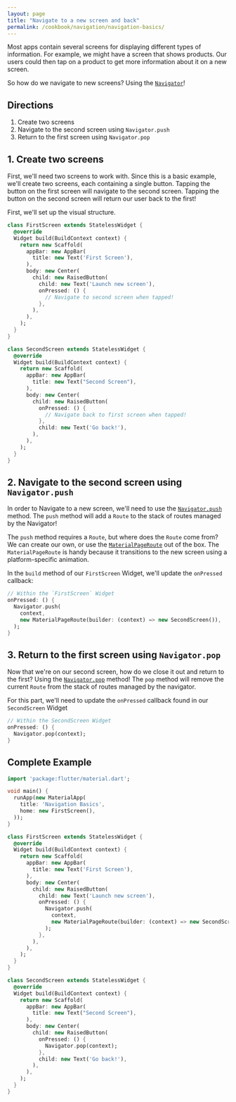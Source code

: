 ```yaml
---
layout: page
title: "Navigate to a new screen and back"
permalink: /cookbook/navigation/navigation-basics/
---
```


Most apps contain several screens for displaying different types of information. 
For example, we might have a screen that shows products. Our users could then
tap on a product to get more information about it on a new screen.

So how do we navigate to new screens? Using the [`Navigator`](https://docs.flutter.io/flutter/widgets/Navigator-class.html)!

## Directions

  1. Create two screens
  2. Navigate to the second screen using `Navigator.push`
  3. Return to the first screen using `Navigator.pop`

## 1. Create two screens

First, we'll need two screens to work with. Since this is a basic example, we'll
create two screens, each containing a single button. Tapping the button on the 
first screen will navigate to the second screen. Tapping the button on the 
second screen will return our user back to the first!

First, we'll set up the visual structure.

```dart
class FirstScreen extends StatelessWidget {
  @override
  Widget build(BuildContext context) {
    return new Scaffold(
      appBar: new AppBar(
        title: new Text('First Screen'),
      ),
      body: new Center(
        child: new RaisedButton(
          child: new Text('Launch new screen'),
          onPressed: () {
            // Navigate to second screen when tapped!
          },
        ),
      ),
    );
  }
}

class SecondScreen extends StatelessWidget {
  @override
  Widget build(BuildContext context) {
    return new Scaffold(
      appBar: new AppBar(
        title: new Text("Second Screen"),
      ),
      body: new Center(
        child: new RaisedButton(
          onPressed: () {
            // Navigate back to first screen when tapped!
          },
          child: new Text('Go back!'),
        ),
      ),
    );
  }
}
```

## 2. Navigate to the second screen using `Navigator.push`

In order to Navigate to a new screen, we'll need to use the 
[`Navigator.push`](https://docs.flutter.io/flutter/widgets/Navigator/push.html) 
method. The `push` method will add a `Route` to the stack of routes managed by
the Navigator!

The `push` method requires a `Route`, but where does the `Route` come from? 
We can create our own, or use the [`MaterialPageRoute`](https://docs.flutter.io/flutter/material/MaterialPageRoute-class.html)
out of the box. The `MaterialPageRoute` is handy because it transitions to the 
new screen using a platform-specific animation. 

In the `build` method of our `FirstScreen` Widget, we'll update the `onPressed` 
callback:

```dart
// Within the `FirstScreen` Widget
onPressed: () {
  Navigator.push(
    context,
    new MaterialPageRoute(builder: (context) => new SecondScreen()),
  );
}
``` 

## 3. Return to the first screen using `Navigator.pop`

Now that we're on our second screen, how do we close it out and return to the 
first? Using the [`Navigator.pop`](https://docs.flutter.io/flutter/widgets/Navigator/pop.html)
method! The `pop` method will remove the current `Route` from the stack of 
routes managed by the navigator.

For this part, we'll need to update the `onPressed` callback found in our 
`SecondScreen` Widget

```dart
// Within the SecondScreen Widget
onPressed: () {
  Navigator.pop(context);
}
```    

## Complete Example

```dart
import 'package:flutter/material.dart';

void main() {
  runApp(new MaterialApp(
    title: 'Navigation Basics',
    home: new FirstScreen(),
  ));
}

class FirstScreen extends StatelessWidget {
  @override
  Widget build(BuildContext context) {
    return new Scaffold(
      appBar: new AppBar(
        title: new Text('First Screen'),
      ),
      body: new Center(
        child: new RaisedButton(
          child: new Text('Launch new screen'),
          onPressed: () {
            Navigator.push(
              context,
              new MaterialPageRoute(builder: (context) => new SecondScreen()),
            );
          },
        ),
      ),
    );
  }
}

class SecondScreen extends StatelessWidget {
  @override
  Widget build(BuildContext context) {
    return new Scaffold(
      appBar: new AppBar(
        title: new Text("Second Screen"),
      ),
      body: new Center(
        child: new RaisedButton(
          onPressed: () {
            Navigator.pop(context);
          },
          child: new Text('Go back!'),
        ),
      ),
    );
  }
}
```
